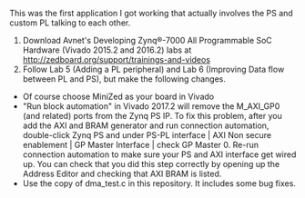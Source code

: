 This was the first application I got working that actually involves the PS and custom PL talking to each other.

1. Download Avnet's Developing Zynq®-7000 All Programmable SoC Hardware (Vivado 2015.2 and 2016.2) labs at http://zedboard.org/support/trainings-and-videos 
2. Follow Lab 5 (Adding a PL peripheral) and Lab 6 (Improving Data flow between PL and PS), but make the following changes.

* Of course choose MiniZed as your board in Vivado
* "Run block automation" in Vivado 2017.2 will remove the M_AXI_GP0 (and related) ports from the Zynq PS IP. To fix this problem, after you add the AXI and BRAM generator and run connection automation, double-click Zynq PS and under PS-PL interface | AXI Non secure enablement | GP Master Interface | check GP Master 0. Re-run connection automation to make sure your PS and AXI interface get wired up. You can check that you did this step correctly by opening up the Address Editor and checking that AXI BRAM is listed.
* Use the copy of dma_test.c in this repository. It includes some bug fixes.
